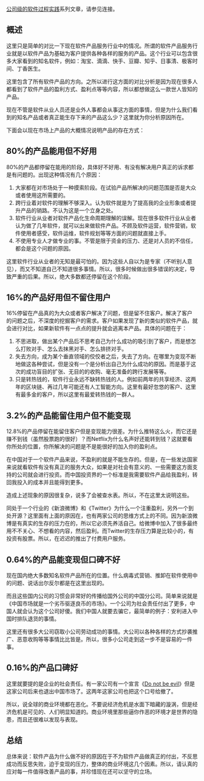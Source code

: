 [公司级的软件过程实践](https://www.jianshu.com/c/e5ef522ce765)系列文章，请参见连接。
## 概述
这里只是简单的对比一下现在软件产品服务行业中的情况。所谓的软件产品服务行业就是以软件产品为基础为客户提供各种各样的服务的产品。这个行业可以包含很多大家看到的知名软件，例如：淘宝、滴滴、快手、豆瓣、知乎、日事清、极客时间、丁香医生。

这里包含了所有软件产品的方向。之所以进行这方面的对比分析是因为现在很多人都看到了软件产品的盈利方式、盈利点等等内容，所以都想做这么一款世人皆知的产品。

现在不管是软件从业人员还是业外人事都会从事这方面的事情，但是为什么我们看到的知名产品或者真正能生存下来的产品这么少？这里就为你分析原因所在。

下面会以现在市场上产品的大概情况说明产品的存在方式：

## 80%的产品能用但不好用
80%的产品都停留在能用的阶段，具体好不好用、有没有解决用户真正的诉求都是有问题的。出现这种情况有几个原因：

1. 大家都在对市场处于一种摸索阶段。在试验产品所解决的问题范围是否是大众或者使用这所需要的。
2. 跨行业着对软件的理解不够深入。认为软件就是为了提高我的企业形象或者提升产品的销路。不认为这是一个立身之处。
3. 软件行业从业者对软件产品化生命周期理解的误解。现在很多软件行业从业者认为做了几年软件，就可以出来做软件产品。不顾及软件运营，软件营销，软件使用者感受，软件运维，软件规划等等方面的问题就直接上手。
4. 不使用专业人才做专业的事。不管是限于资金的压力、还是对人员的不信任，都会是这个问题的原因。

这里软件行业从业者的无知是最可怕的。因为这些人自以为是专家（不听别人意见），而又不知道自己不知道很多事情。所以，很多时候做出很多错误的决定，导致严重的后果。所以，绝大多数都还停留在这个阶段。

## 16%的产品好用但不留住用户

16%停留在产品真的为大众或者客户解决了问题，但是留不住客户。解决了客户的问题之后，不深度的挖掘客户的需求。客户如果发现了新的类似的软件产品，就会进行对比，如果新软件有一点点的提升就会逃离本产品。具体的问题在于：
1. 不思进取，做出某个产品后不思考自己为什么成功的吸引到了客户，而是想怎么打败对手、怎么去抹黑对手、怎么排挤对手。
2. 失去方向，成为某个垂直领域的佼佼者之后，失去了方向。在哪里为变现不断地做这各种尝试，但是没有一个是分析出自己为什么成功的原因。而是基于这次的成功盲目的扩张、无目的的收购、毫无准备的跨行发展等等。
3. 只是转热钱的，软件行业永远不缺转热钱的人。例如前两年的共享经济、这两年的区块链、再过几年可能还有人工智能方向。这里有最好忽悠的客户、这里有最多金的客户，所以这里有最爱转热钱的一群人。

## 3.2%的产品能留住用户但不能变现

12.8%的产品停留在能留住客户但是变现能力很差。为什么推特这么火，而它还是赚不到钱（虽然股票跑的很好）？而Netflix为什么名声好还能转到钱？这就要看你所处的位置，你所解决的问题是不是能很好的加入你的盈利点。

在中国对于一个软件产品来说，不盈利的就是不能生存的。但是，在一些发达国家来说就看软件有没有真正的服务大众，如果是对社会有意义的、一些需要这方面支持的公司就会进行投资。而中国投资界的一个标准是我需要软件产品给我盈利，转回我投入的成本并且能得到更多。

造成上述现象的原因很复杂，说多了会被查水表。所以，不在这里太说明这些。

同处于一个行业的《新浪微博》和《Twitter》为什么一个注重盈利，另外一个到处开源？这里面有上面的原因在，也有两家公司的思维方式上的不同。因为新浪微博是有真实的生存的压力在的，所以它必须先养活自己。给微博中加入了很多最终用不不关心、不想看的内容，然后盈利。而Twitter的生存压力算是比较小的，有投资有股票。所以，在迟迟的推出了付费用户服务。

## 0.64%的产品能变现但口碑不好

现在国内绝大多数知名软件产品所在的位置。什么病毒式营销、推卸在软件使用中的问题、说话出尔反尔都是在这里出现的。

而且这些国内公司的习惯会非常好的传播给国外公司的中国分公司。简单来说就是《中国市场就是一个劣币驱逐良币的市场》。一个公司为社会责任付出了更多，中国人就会认为这个公司好傻。我们中国人就要去骗它，最简单的例子：安利进入中国时排队退货的事情。

这里还有很多大公司窃取小公司劳动成功的事情。大公司以各种各样的方式抄袭推广、恶意收购等等事情比比皆是。所以，很多小公司走到这一步不是容易的一件事。

## 0.16%的产品口碑好

这里就要提的是企业的社会责任。有一家公司有一个宣言《[Do not be evil](https://baike.baidu.com/item/%E4%B8%8D%E4%BD%9C%E6%81%B6/497468?fr=aladdin)》但是这家公司后来也退出中国市场了。这两年这家公司也把这个口号给撤了。

所以，说全球的商业环境都在恶化。不要说经济危机是水面下暗藏的漩涡，但是经济危机是可见的、人们明显知道的。商业环境里那些逼你作恶的环境才是世界的隐患，而且还很难以发现与表现。

## 总结
总体来说：软件产品为什么做不好的原因在于不为软件产品做真正的付出，不反思成功而反思失败，迫于变现的压力，整体的商业环境这几个因素。所以，请认真的应对每一件值得改善产品的事，并珍惜现在还可以坚守的立场。
